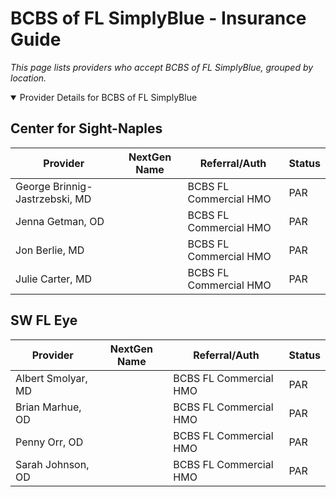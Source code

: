 # BCBS of FL SimplyBlue - Insurance Guide

*This page lists providers who accept BCBS of FL SimplyBlue, grouped by location.*

<details open><summary>Provider Details for BCBS of FL SimplyBlue</summary>

## Center for Sight-Naples

| Provider | NextGen Name | Referral/Auth | Status |
|----------|-------------|--------------|--------|
| George Brinnig-Jastrzebski, MD |  | BCBS FL Commercial HMO | PAR |
| Jenna Getman, OD |  | BCBS FL Commercial HMO | PAR |
| Jon Berlie, MD |  | BCBS FL Commercial HMO | PAR |
| Julie Carter, MD |  | BCBS FL Commercial HMO | PAR |

## SW FL Eye

| Provider | NextGen Name | Referral/Auth | Status |
|----------|-------------|--------------|--------|
| Albert Smolyar, MD |  | BCBS FL Commercial HMO | PAR |
| Brian Marhue, OD |  | BCBS FL Commercial HMO | PAR |
| Penny Orr, OD |  | BCBS FL Commercial HMO | PAR |
| Sarah Johnson, OD |  | BCBS FL Commercial HMO | PAR |

</details>

